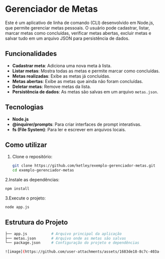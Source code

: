 # Gerenciador de Metas

Este é um aplicativo de linha de comando (CLI) desenvolvido em Node.js, que permite gerenciar metas pessoais. O usuário pode cadastrar, listar, marcar metas como concluídas, verificar metas abertas, excluir metas e salvar tudo em um arquivo JSON para persistência de dados.

## Funcionalidades

- **Cadastrar meta**: Adiciona uma nova meta à lista.
- **Listar metas**: Mostra todas as metas e permite marcar como concluídas.
- **Metas realizadas**: Exibe as metas já concluídas.
- **Metas abertas**: Exibe as metas que ainda não foram concluídas.
- **Deletar metas**: Remove metas da lista.
- **Persistência de dados**: As metas são salvas em um arquivo `metas.json`.

## Tecnologias

- **Node.js**
- **@inquirer/prompts**: Para criar interfaces de prompt interativas.
- **fs (File System)**: Para ler e escrever em arquivos locais.

## Como utilizar

1. Clone o repositório:
   ```bash
   git clone https://github.com/ketley/exemplo-gerenciador-metas.git
   cd exemplo-gerenciador-metas
   ```
   
2.Instale as dependências:
   ```bash
   npm install
   ```

3.Execute o projeto:
   ```bash
   node app.js
   ```

## Estrutura do Projeto
  ```bash
├── app.js           # Arquivo principal da aplicação
├── metas.json       # Arquivo onde as metas são salvas
└── package.json     # Configuração do projeto e dependências

![image](https://github.com/user-attachments/assets/1683de18-8c7c-403a-8ac0-b75bd6b85516)
